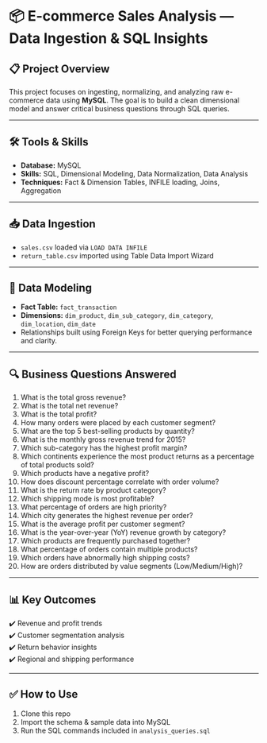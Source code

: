 # 📦 E-commerce Sales Analysis — Data Ingestion & SQL Insights

## 📋 Project Overview
This project focuses on ingesting, normalizing, and analyzing raw e-commerce data using **MySQL**. The goal is to build a clean dimensional model and answer critical business questions through SQL queries.

---

## 🛠️ Tools & Skills
- **Database:** MySQL
- **Skills:** SQL, Dimensional Modeling, Data Normalization, Data Analysis
- **Techniques:** Fact & Dimension Tables, INFILE loading, Joins, Aggregation

---

## 📥 Data Ingestion
- `sales.csv` loaded via `LOAD DATA INFILE`
- `return_table.csv` imported using Table Data Import Wizard

---

## 🧱 Data Modeling
- **Fact Table:** `fact_transaction`
- **Dimensions:** `dim_product`, `dim_sub_category`, `dim_category`, `dim_location`, `dim_date`
- Relationships built using Foreign Keys for better querying performance and clarity.

---

## 🔍 Business Questions Answered
1. What is the total gross revenue?
2. What is the total net revenue?
3. What is the total profit?
4. How many orders were placed by each customer segment?
5. What are the top 5 best-selling products by quantity?
6. What is the monthly gross revenue trend for 2015?
7. Which sub-category has the highest profit margin?
8. Which continents experience the most product returns as a percentage
of total products sold?
9. Which products have a negative profit?
10. How does discount percentage correlate with order volume?
11. What is the return rate by product category?
12. Which shipping mode is most profitable?
13. What percentage of orders are high priority?
14. Which city generates the highest revenue per order?
15. What is the average profit per customer segment?
16. What is the year-over-year (YoY) revenue growth by category?
17. Which products are frequently purchased together?
18. What percentage of orders contain multiple products?
19. Which orders have abnormally high shipping costs?
20. How are orders distributed by value segments (Low/Medium/High)? 

---

## 📊 Key Outcomes
✔️ Revenue and profit trends  
✔️ Customer segmentation analysis  
✔️ Return behavior insights  
✔️ Regional and shipping performance  

---

## ✅ How to Use
1. Clone this repo
2. Import the schema & sample data into MySQL
3. Run the SQL commands included in `analysis_queries.sql`

